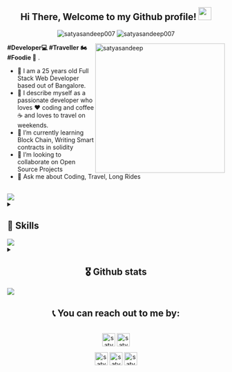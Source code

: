 
<!--
**satyasandeep007/satyasandeep007** is a ✨ _special_ ✨ repository because its `README.md` (this file) appears on your GitHub profile.

Here are some ideas to get you started:
-->

<h2 align="center"> Hi There, Welcome to my Github profile! <img src="https://github.com/abdoachhoubi/abdoachhoubi/blob/main/gifs/Hi.gif" width="30"></h2>

<p align="center"> 
	<img src="https://img.shields.io/github/followers/satyasandeep007?label=Followers&color=brightgreen&style=flat-square" alt="satyasandeep007" /> 
  	<img src="https://komarev.com/ghpvc/?username=satyasandeep007&label=Profile%20Views&color=brightgreen&style=flat-square" alt="satyasandeep007" /> 
</p>

<!--
	<h2 align="center"> 📍 Profile Visitor Count </h2>
	<p align="center">
	  <img src="https://profile-counter.glitch.me/satyasandeep007/count.svg" alt="satyasandeep007" /> 
	</p>
	<br />
-->
<img align="right" height="300" width="300" src="https://media-exp1.licdn.com/dms/image/C5603AQHSmdlR4z1law/profile-displayphoto-shrink_400_400/0/1631088893193?e=1666828800&v=beta&t=NZ-IOAyV-q4N4wLD3yuD4X9-eyICh9voNYQVpoB1brc" alt="satyasandeep" />

**#Developer💻 #Traveller 🏍 #Foodie 🥗** .

- 🧛 I am a 25 years old Full Stack Web Developer based out of Bangalore. 
- 👯 I describe myself as a passionate developer who loves ❤️ coding and coffee ☕ and loves to travel on weekends.
- 🌱 I’m currently learning Block Chain, Writing Smart contracts in solidity
- 👀 I’m looking to collaborate on Open Source Projects
- 💁 Ask me about Coding, Travel, Long Rides

<br>

<img src="https://user-images.githubusercontent.com/73097560/115834477-dbab4500-a447-11eb-908a-139a6edaec5c.gif">                 
  <br>

<details>

<summary>
	<h2>💪 Skills </h2>
</summary>

<h4> Languages </h4>
<span> 
  <img src="https://img.shields.io/badge/HTML5-E34F26?style=for-the-badge&logo=html5&logoColor=white">
  <img src="https://img.shields.io/badge/CSS3-1572B6?style=for-the-badge&logo=css3&logoColor=white">
  <img src="https://img.shields.io/badge/JavaScript-F7DF1E?style=for-the-badge&logo=javascript&logoColor=black">
  <img src="https://img.shields.io/badge/TypeScript-007ACC?style=for-the-badge&logo=typescript&logoColor=white">
</span>

<h4> Web3 </h4>
<span> 
  <img src="https://img.shields.io/badge/Ethereum-3C3C3D?style=for-the-badge&logo=Ethereum&logoColor=white">
</span>


<h4> Frameworks </h4>
<span>
  <img src="https://img.shields.io/badge/Express.js-000000?style=for-the-badge&logo=express&logoColor=white">
  <img src="https://img.shields.io/badge/Yarn-2C8EBB?style=for-the-badge&logo=yarn&logoColor=white">
  <img src="https://img.shields.io/badge/npm-CB3837?style=for-the-badge&logo=npm&logoColor=white">
  <img src="https://img.shields.io/badge/Node.js-339933?style=for-the-badge&logo=nodedotjs&logoColor=white">
  <img src="https://img.shields.io/badge/React-20232A?style=for-the-badge&logo=react&logoColor=61DAFB">
  <img src="https://img.shields.io/badge/Tailwind_CSS-38B2AC?style=for-the-badge&logo=tailwind-css&logoColor=white">
	
</span>

<h4> Deployment </h4>
<span>
  <img src="https://img.shields.io/badge/MySQL-00000F?style=for-the-badge&logo=mysql&logoColor=white">
  <img src="https://img.shields.io/badge/Heroku-430098?style=for-the-badge&logo=heroku&logoColor=white">
  <img src="https://img.shields.io/badge/Amazon_AWS-232F3E?style=for-the-badge&logo=amazon-aws&logoColor=white">
</span>

<h4> Databases </h4>
<span>
  <img src="https://img.shields.io/badge/Netlify-00C7B7?style=for-the-badge&logo=netlify&logoColor=white">
  <img src="https://img.shields.io/badge/MongoDB-4EA94B?style=for-the-badge&logo=mongodb&logoColor=white">
  <img src="https://img.shields.io/badge/Microsoft_SQL_Server-CC2927?style=for-the-badge&logo=microsoft-sql-server&logoColor=white" >
</span>



<h4> IDE </h4>
<span>
<img src="https://img.shields.io/badge/Visual_Studio_Code-0078D4?style=for-the-badge&logo=visual%20studio%20code&logoColor=white">

<h4> Operating System </h4>
<span>
  <img src="https://img.shields.io/badge/Ubuntu-E95420?style=for-the-badge&logo=ubuntu&logoColor=white">
  <img src="https://img.shields.io/badge/Windows-0078D6?style=for-the-badge&logo=windows&logoColor=white">
</span>

<h4> Other Tools and Technologies </h4>
<span>
  <img src="https://img.shields.io/badge/Git-F05032?style=for-the-badge&logo=git&logoColor=white">
  <img src="https://img.shields.io/badge/Postman-FF6C37?style=for-the-badge&logo=Postman&logoColor=white">
  <img src="https://img.shields.io/badge/Git-F05032?style=for-the-badge&logo=git&logoColor=white">
  <img src="https://img.shields.io/badge/Markdown-000000?style=for-the-badge&logo=markdown&logoColor=white">
  <img src="https://img.shields.io/badge/Sass-CC6699?style=for-the-badge&logo=sass&logoColor=white">
  <img src="https://img.shields.io/badge/json-5E5C5C?style=for-the-badge&logo=json&logoColor=white">
  <img src="https://img.shields.io/badge/jQuery-0769AD?style=for-the-badge&logo=jquery&logoColor=white">
  <img src="https://img.shields.io/badge/React_Router-CA4245?style=for-the-badge&logo=react-router&logoColor=white">
  <img src="https://img.shields.io/badge/styled--components-DB7093?style=for-the-badge&logo=styled-components&logoColor=white">
  <img src="https://img.shields.io/badge/Font_Awesome-339AF0?style=for-the-badge&logo=fontawesome&logoColor=white">
</span>
</details>

<img src="https://user-images.githubusercontent.com/73097560/115834477-dbab4500-a447-11eb-908a-139a6edaec5c.gif">                 
  <br>

<details>
<summary>
 <h2 align="center">🎖 Github stats </h2>
 </summary>
      <br/>
        <p align="center">
          <a href="https://github.com/satyasandeep007">
          <img width="49.5%" src="https://github-readme-stats.vercel.app/api/top-langs/?username=satyasandeep007&langs_count=6&layout=compact&hide_border=true&theme=react" 
          alt="satyasandeep007 :: Top Langs" /></a>
          <a href="https://github.com/satyasandeep007">
          <img width="49.5%" alt="satyasandeep007 Activity Graph" src="https://activity-graph.herokuapp.com/graph?username=satyasandeep007&area=true&point=transparent&theme=react-dark" />
          </a>
        </p>
        <p align="center">
          <a href="https://github.com/satyasandeep007">
          <img width="49.5%" src="https://github-readme-stats.vercel.app/api?username=satyasandeep007&show_icons=true&hide_border=true&theme=react" />
          <img width="49.5%" src="https://github-readme-streak-stats.herokuapp.com/?user=satyasandeep007&theme=react" />
          </a>
       </p>
       <img src="https://user-images.githubusercontent.com/73097560/115834477-dbab4500-a447-11eb-908a-139a6edaec5c.gif">                 
  <br>
       <p align="center">
          <img width="90%" src="https://github-profile-trophy.vercel.app/?username=satyasandeep007" />
       </p>
     <br>
     </details>

  <img src="https://user-images.githubusercontent.com/73097560/115834477-dbab4500-a447-11eb-908a-139a6edaec5c.gif">                 
  <br>
  
  <h2 align="center">📞 You can reach out to me by:</h2>
    <p align="center">
      <br/>
      <a href="https://www.linkedin.com/in/satyasandeep/" target="blank"><img align="center"
         src="https://img.shields.io/badge/linkedin-%231DA1F2.svg?style=for-the-badge&logo=linkedin&logoColor=white"
         alt="satyasandeep" height="30"/></a>
      <a href="https://mailto:hello@satyasandeep.in" target="blank"><img align="center"
         src="https://img.shields.io/badge/gmail-EA4335.svg?style=for-the-badge&logo=gmail&logoColor=white"
         alt="satyasandeep" height="30"/></a>
    </p>
  <p align="center">
      <a href="https://instagram.com/satyasandeep007" target="blank"><img align="center"
         src="https://img.shields.io/badge/instagram-%23E4405F.svg?style=for-the-badge&logo=Instagram&logoColor=white"
         alt="satyasandeep" height="30"/></a>
      <a href="https://wa.me/+918978494898" target="blank"><img align="center"
         src="https://img.shields.io/badge/whatsapp-4B7F1.svg?style=for-the-badge&logo=whatsapp&logoColor=white"
         alt="satyasandeep" height="30"/></a>
      <a href="https://twitter.com/satyasandeep76" target="blank"><img align="center"
         src="https://img.shields.io/badge/twitter-1DA1F2.svg?style=for-the-badge&logo=twitter&logoColor=white"
         alt="satyasandeep" height="30"/></a>
      <br>
    </p>




